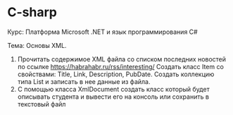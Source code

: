 # C-sharp
Курс: Платформа Microsoft .NET и язык программирования C#

Тема: Основы XML.

1.	Прочитать содержимое XML файла со списком последних новостей по ссылке https://habrahabr.ru/rss/interesting/
Создать класс Item со свойствами: Title, Link, Description, PubDate.
Создать коллекцию типа List<Item> и записать в нее данные из файла.
2.	С помощью класса XmlDocument создать класс который будет описывать студента и вывести его на консоль или сохранить в текстовый файл
